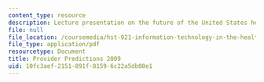 ```yaml
---
content_type: resource
description: Lecture presentation on the future of the United States healthcare industry.
file: null
file_location: /coursemedia/hst-921-information-technology-in-the-health-care-system-of-the-future-spring-2009/10fc3aef2151891f81596c22a5db08e1_MITHST_921S09_lec02_brack.pdf
file_type: application/pdf
resourcetype: Document
title: Provider Predictions 2009
uid: 10fc3aef-2151-891f-8159-6c22a5db08e1
---
```

